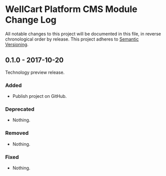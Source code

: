 WellCart Platform CMS Module Change Log
=======================================

All notable changes to this project will be documented in this file, in reverse chronological order by release.
This project adheres to [Semantic Versioning](http://semver.org/).

## 0.1.0 - 2017-10-20

Technology preview release.

### Added

- Publish project on GitHub.

### Deprecated

- Nothing.

### Removed

- Nothing.

### Fixed

- Nothing.
